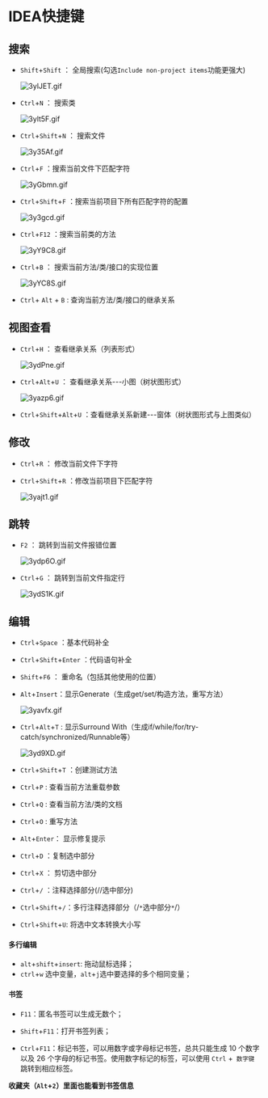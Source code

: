 # IDEA快捷键

## 搜索

* `Shift`+`Shift` ： 全局搜索(勾选`Include non-project items`功能更强大)
  
  ![3ylJET.gif](https://s2.ax1x.com/2020/02/29/3ylJET.gif)

* `Ctrl`+`N` ： 搜索类
  
  ![3ylt5F.gif](https://s2.ax1x.com/2020/02/29/3ylt5F.gif)

* `Ctrl`+`Shift`+`N` ： 搜索文件
  
  ![3y35Af.gif](https://s2.ax1x.com/2020/02/29/3y35Af.gif)

* `Ctrl`+`F` ：搜索当前文件下匹配字符
  
  ![3yGbmn.gif](https://s2.ax1x.com/2020/02/29/3yGbmn.gif)

* `Ctrl`+`Shift`+`F` ：搜索当前项目下所有匹配字符的配置
  
  ![3y3gcd.gif](https://s2.ax1x.com/2020/02/29/3y3gcd.gif)

* `Ctrl`+`F12` ：搜索当前类的方法
  
  ![3yY9C8.gif](https://s2.ax1x.com/2020/02/29/3yY9C8.gif)

* `Ctrl`+`B` ： 搜索当前方法/类/接口的实现位置
  
  ![3yYC8S.gif](https://s2.ax1x.com/2020/02/29/3yYC8S.gif)

* `Ctrl`+ `Alt` + `B` : 查询当前方法/类/接口的继承关系

## 视图查看

* `Ctrl`+`H` ： 查看继承关系（列表形式）
  
  ![3ydPne.gif](https://s2.ax1x.com/2020/02/29/3ydPne.gif)

* `Ctrl`+`Alt`+`U` ： 查看继承关系---小图（树状图形式）
  
  ![3yazp6.gif](https://s2.ax1x.com/2020/02/29/3yazp6.gif)

* `Ctrl`+`Shift`+`Alt`+`U` ：查看继承关系新建---窗体（树状图形式与上图类似）

## 修改

* `Ctrl`+`R` ： 修改当前文件下字符

* `Ctrl`+`Shift`+`R` ：修改当前项目下匹配字符
  
  ![3yajt1.gif](https://s2.ax1x.com/2020/02/29/3yajt1.gif)

## 跳转

* `F2` ： 跳转到当前文件报错位置
  
  ![3ydp6O.gif](https://s2.ax1x.com/2020/02/29/3ydp6O.gif)

* `Ctrl`+`G` ： 跳转到当前文件指定行
  
  ![3ydS1K.gif](https://s2.ax1x.com/2020/02/29/3ydS1K.gif)

## 编辑

* `Ctrl`+`Space` ：基本代码补全

* `Ctrl`+`Shift`+`Enter` ：代码语句补全

* `Shift`+`F6` ： 重命名（包括其他使用的位置）

* `Alt`+`Insert`：显示Generate（生成get/set/构造方法，重写方法）
  
  ![3yavfx.gif](https://s2.ax1x.com/2020/02/29/3yavfx.gif)

* `Ctrl`+`Alt`+`T` : 显示Surround With（生成if/while/for/try-catch/synchronized/Runnable等）
  
  ![3yd9XD.gif](https://s2.ax1x.com/2020/02/29/3yd9XD.gif)

* `Ctrl`+`Shift`+`T` ：创建测试方法

* `Ctrl`+`P` : 查看当前方法重载参数

* `Ctrl`+`Q` : 查看当前方法/类的文档

* `Ctrl`+`O` : 重写方法

* `Alt`+`Enter`： 显示修复提示

* `Ctrl`+`D` ：复制选中部分

* `Ctrl`+`X` ： 剪切选中部分

* `Ctrl`+`/` ：注释选择部分(//选中部分)

* `Ctrl`+`Shift`+`/`：多行注释选择部分（/`*`选中部分`*`/）

* `Ctrl`+`Shift`+`U`: 将选中文本转换大小写

#### 多行编辑

* `alt`+`shift`+`insert`:  拖动鼠标选择；
* `ctrl`+`w` 选中变量，`alt`+`j`选中要选择的多个相同变量；

#### 书签

* `F11`：匿名书签可以生成无数个；

* `Shift`+`F11`：打开书签列表；

* `Ctrl`+`F11`：标记书签，可以用数字或字母标记书签，总共只能生成 10 个数字以及 26 个字母的标记书签。使用数字标记的标签，可以使用 `Ctrl` +` 数字键` 跳转到相应标签。

**收藏夹（`Alt`+`2`）里面也能看到书签信息**